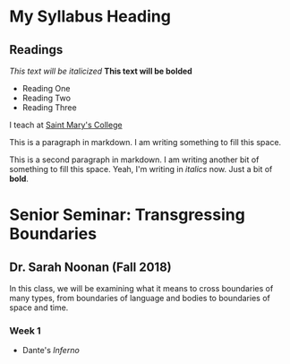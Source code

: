 # My Syllabus Heading
## Readings
*This text will be italicized*
**This text will be bolded**
- Reading One
- Reading Two
- Reading Three

I teach at [Saint Mary's College](https://www.saintmarys.edu)

This is a paragraph in markdown.  I am writing something to fill this space.

This is a second paragraph in markdown.  I am writing another bit of something to fill this space.  Yeah, I'm writing in *italics* now.  Just a bit of **bold**.

# Senior Seminar: Transgressing Boundaries
## Dr. Sarah Noonan (Fall 2018)

In this class, we will be examining what it means to cross boundaries of many types, from boundaries of language and bodies to boundaries of space and time. 

### Week 1
- Dante's *Inferno*